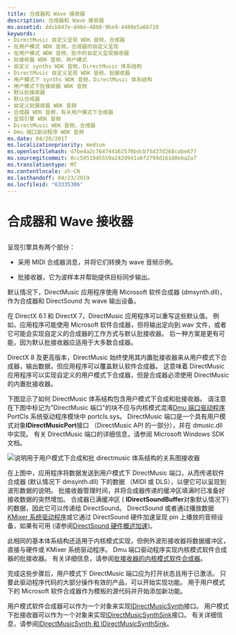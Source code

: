 ```yaml
---
title: 合成器和 Wave 接收器
description: 合成器和 Wave 接收器
ms.assetid: ddcb847e-d46e-4860-9be9-4480e5a6b710
keywords:
- DirectMusic 自定义呈现 WDK 音频，合成器
- 在用户模式 WDK 音频，合成器的自定义呈现
- 在用户模式 WDK 音频，批中的自定义呈现接收器
- 批接收器 WDK 音频，用户模式
- 自定义 synths WDK 音频，DirectMusic 体系结构
- DirectMusic 自定义呈现 WDK 音频，批接收器
- 用户模式下 synths WDK 音频，DirectMusic 体系结构
- 用户模式下批接收器 WDK 音频
- 默认批接收器
- 默认合成器
- 自定义批接收器 WDK 音频
- 合成器 WDK 音频，有关用户模式下合成器
- 呈现引擎 WDK 音频
- DirectMusic WDK 音频，合成器
- Dmu 端口驱动程序 WDK 音频
ms.date: 04/20/2017
ms.localizationpriority: medium
ms.openlocfilehash: d7be4a2c764744162576bdcb75d37d268cabe877
ms.sourcegitcommit: 0cc5051945559a242d941a6f2799d161d8eba2a7
ms.translationtype: MT
ms.contentlocale: zh-CN
ms.lasthandoff: 04/23/2019
ms.locfileid: "63335306"
---
```

# <a name="synthesizers-and-wave-sinks"></a>合成器和 Wave 接收器


## <span id="synthesizers_and_wave_sinks"></span><span id="SYNTHESIZERS_AND_WAVE_SINKS"></span>


呈现引擎具有两个部分：

-   采用 MIDI 合成器消息，并将它们转换为 wave 音频示例。

-   批接收器，它为波样本并帮助提供目标同步输出。

默认情况下，DirectMusic 应用程序使用 Microsoft 软件合成器 (dmsynth.dll)，作为合成器和 DirectSound 为 wave 输出设备。

在 DirectX 6.1 和 DirectX 7，DirectMusic 应用程序可以重写这些默认值。 例如，应用程序可能使用 Microsoft 软件合成器，但将输出定向到.wav 文件，或者它可能会实现自定义的合成器的工作方式与默认批接收器。 后一种方案是更有可能，因为默认批接收器应适用于大多数合成器。

DirectX 8 及更高版本，DirectMusic 始终使用其内置批接收器来从用户模式下合成器，输出数据，但应用程序可以覆盖默认软件合成器。 这意味着 DirectMusic 应用程序可以实现自定义的用户模式下合成器，但是合成器必须使用 DirectMusic 的内置批接收器。

下图显示了如何 DirectMusic 体系结构包含用户模式下合成和批接收器。 请注意在下图中标记为"DirectMusic 端口"的块不应与内核模式混淆[Dmu 端口驱动程序](dmus-port-driver.md)PortCls 系统驱动程序模块中 portcls.sys。 DirectMusic 端口是一个具有用户模式对象**IDirectMusicPort**接口 （DirectMusic API 的一部分），并在 dmusic.dll 中实现。 有关 DirectMusic 端口的详细信息，请参阅 Microsoft Windows SDK 文档。

![说明用于用户模式下合成和批 directmusic 体系结构的关系图接收器](images/dmblock.png)

在上图中，应用程序将数据发送到用户模式下 DirectMusic 端口，从而传递软件合成器 (默认情况下 dmsynth.dll) 下的数据 （MIDI 或 DLS），以便它可以呈现到波形数据的说明。 批接收器管理时间，并将合成器传递的缓冲区填满时已准备好接收数据的突然增加。 合成器已满缓冲区 ( **IDirectSoundBuffer**对象默认情况下) 的数据，因此它可以传递给 DirectSound。 DirectSound 或者通过播放数据[KMixer 系统驱动程序](kernel-mode-wdm-audio-components.md#kmixer_system_driver)或它通过 DirectSound 硬件加速呈现 pin 上播放的音频设备，如果有可用 (请参阅[DirectSound 硬件概述加速](overview-of-directsound-hardware-acceleration.md))。

此相同的基本体系结构还适用于内核模式实现，但例外波形接收器将数据缓冲区，直接与硬件或 KMixer 系统驱动程序。 Dmu 端口驱动程序实现内核模式软件合成器的批接收器。 有关详细信息，请参阅[批接收器的内核模式软件合成器](a-wave-sink-for-kernel-mode-software-synthesizers.md)。

完成这些步骤后，用户模式下 DirectMusic 端口应为打开状态且用于已激活。 只要此驱动程序代码的大部分操作有效的产品，可以开始实现功能。 用于用户模式下的 Microsoft 软件合成器作为模板的源代码并开始添加新功能。

用户模式软件合成器可以作为一个对象来实现[IDirectMusicSynth](https://msdn.microsoft.com/library/windows/hardware/ff536519)接口。 用户模式下批接收器可以作为一个对象来实现[IDirectMusicSynthSink](https://msdn.microsoft.com/library/windows/hardware/ff536520)接口。 有关详细信息，请参阅[IDirectMusicSynth 和 IDirectMusicSynthSink](idirectmusicsynth-and-idirectmusicsynthsink.md)。

 

 




